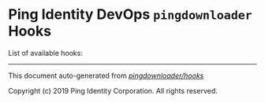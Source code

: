 
# Ping Identity DevOps `pingdownloader` Hooks
List of available hooks:

---
This document auto-generated from _[pingdownloader/hooks](https://github.com/pingidentity/pingidentity-docker-builds/blob/master/pingdownloader/hooks)_

Copyright (c)  2019 Ping Identity Corporation. All rights reserved.

